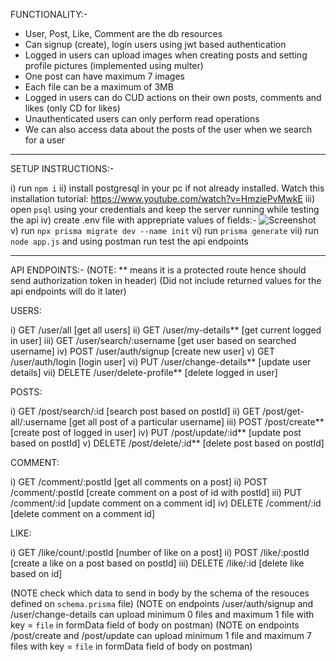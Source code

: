 FUNCTIONALITY:-

- User, Post, Like, Comment are the db resources
- Can signup (create), login users using jwt based authentication
- Logged in users can upload images when creating posts and setting profile pictures (implemented using multer)
- One post can have maximum 7 images
- Each file can be a maximum of 3MB
- Logged in users can do CUD actions on their own posts, comments and likes (only CD for likes)
- Unauthenticated users can only perform read operations
- We can also access data about the posts of the user when we search for a user

--------------------------------------------------------------------------------------------------------------------------------------------------------------------------------------------------

SETUP INSTRUCTIONS:-

i) run `npm i`
ii) install postgresql in your pc if not already installed. Watch this installation tutorial: https://www.youtube.com/watch?v=HmziePvMwkE
iii) open `psql` using your credentials and keep the server running while testing the api
iv) create .env file with apprepriate values of fields:-
![Screenshot](https://github.com/imhazard17/user_mvp/assets/57060375/29288738-1434-45a1-838d-80adf623c58d)
v) run `npx prisma migrate dev --name init`
vi) run `prisma generate`
vii) run `node app.js` and using postman run test the api endpoints

--------------------------------------------------------------------------------------------------------------------------------------------------------------------------------------------------

API ENDPOINTS:-     (NOTE: ** means it is a protected route hence should send authorization token in header)
                    (Did not include returned values for the api endpoints will do it later)

USERS:

i) GET /user/all     [get all users]
ii) GET /user/my-details**    [get current logged in user]
iii) GET /user/search/:username     [get user based on searched username]
iv) POST /user/auth/signup      [create new user]
v) GET /user/auth/login     [login user]
vi) PUT /user/change-details**        [update user details]
vii) DELETE /user/delete-profile**        [delete logged in user]

POSTS:

i) GET /post/search/:id     [search post based on postId]
ii) GET /post/get-all/:username     [get all post of a particular username]
iii) POST /post/create**      [create post of logged in user]
iv) PUT /post/update/:id**      [update post based on postId]
v) DELETE /post/delete/:id**      [delete post based on postId]

COMMENT:

i) GET /comment/:postId     [get all comments on a post]
ii) POST /comment/:postId       [create comment on a post of id with postId]
iii) PUT /comment/:id       [update comment on a comment id]
iv) DELETE /comment/:id        [delete comment on a comment id]

LIKE:

i) GET /like/count/:postId      [number of like on a post]
ii) POST /like/:postId      [create a like on a post based on postId]
iii) DELETE /like/:id       [delete like based on id]

(NOTE check which data to send in body by the schema of the resouces defined on `schema.prisma` file)
(NOTE on endpoints /user/auth/signup and /user/change-details can upload minimum 0 files and maximum 1 file with key = `file` in formData field of body on postman)
(NOTE on endpoints /post/create and /post/update              can upload minimum 1 file and maximum 7 files with key = `file` in formData field of body on postman)
